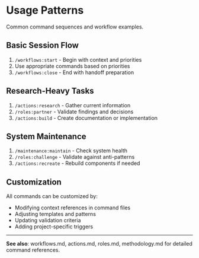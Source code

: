# Usage Patterns

Common command sequences and workflow examples.

## Basic Session Flow
1. `/workflows:start` - Begin with context and priorities
2. Use appropriate commands based on priorities
3. `/workflows:close` - End with handoff preparation

## Research-Heavy Tasks
1. `/actions:research` - Gather current information
2. `/roles:partner` - Validate findings and decisions
3. `/actions:build` - Create documentation or implementation

## System Maintenance
1. `/maintenance:maintain` - Check system health
2. `/roles:challenge` - Validate against anti-patterns
3. `/actions:recreate` - Rebuild components if needed

## Customization

All commands can be customized by:
- Modifying context references in command files
- Adjusting templates and patterns
- Updating validation criteria
- Adding project-specific triggers

---

**See also**: workflows.md, actions.md, roles.md, methodology.md for detailed command references.